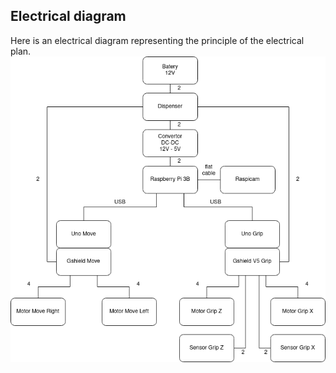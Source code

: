 

## Electrical diagram

Here is an electrical diagram representing the principle of the electrical plan.
![Electrical Diagram](electrical_diagram.png)
